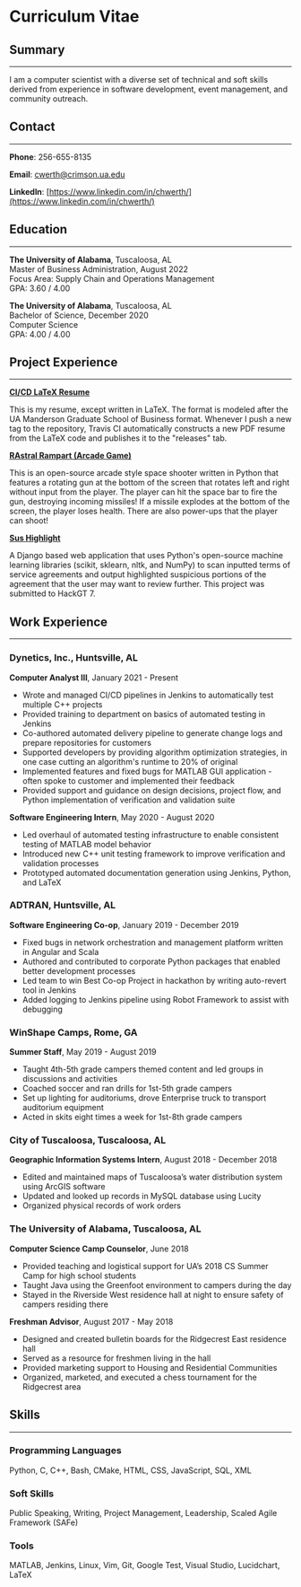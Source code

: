 # Curriculum Vitae

## Summary
---

I am a computer scientist with a diverse set of technical and soft skills derived from experience in software development, event management, and community outreach.

## Contact
---

**Phone**: 256-655-8135

**Email**: cwerth@crimson.ua.edu

**LinkedIn**: [https://www.linkedin.com/in/chwerth/](https://www.linkedin.com/in/chwerth/)


## Education
---

**The University of Alabama**, Tuscaloosa, AL<br>
Master of Business Administration, August 2022<br>
Focus Area: Supply Chain and Operations Management<br>
GPA: 3.60 / 4.00

**The University of Alabama**, Tuscaloosa, AL<br>
Bachelor of Science, December 2020<br>
Computer Science<br>
GPA: 4.00 / 4.00

## Project Experience
---

[**CI/CD LaTeX Resume**](https://github.com/chwerth/LaTeX_Resume)

This is my resume, except written in LaTeX. The format is modeled after the UA Manderson Graduate School of Business format. Whenever I push a new tag to the repository, Travis CI automatically constructs a new PDF resume from the LaTeX code and publishes it to the "releases" tab.

[**RAstral Rampart (Arcade Game)**](https://github.com/chwerth/RAstral_Rampart)

This is an open-source arcade style space shooter written in Python that features a rotating gun at the bottom of the screen that rotates left and right without input from the player. The player can hit the space bar to fire the gun, destroying incoming missiles! If a missile explodes at the bottom of the screen, the player loses health. There are also power-ups that the player can shoot!

[**Sus Highlight**](https://devpost.com/software/sus-highlight)

A Django based web application that uses Python's open-source machine learning libraries (scikit, sklearn, nltk, and NumPy) to scan inputted terms of service agreements and output highlighted suspicious portions of the agreement that the user may want to review further. This project was submitted to HackGT 7.


## Work Experience
---

### **Dynetics, Inc.**, Huntsville, AL

**Computer Analyst III**, January 2021 - Present
- Wrote and managed CI/CD pipelines in Jenkins to automatically test multiple C++ projects
- Provided training to department on basics of automated testing in Jenkins
- Co-authored automated delivery pipeline to generate change logs and prepare repositories for customers
- Supported developers by providing algorithm optimization strategies, in one case cutting an algorithm's runtime to 20% of original
- Implemented features and fixed bugs for MATLAB GUI application - often spoke to customer and implemented their feedback
- Provided support and guidance on design decisions, project flow, and Python implementation of verification and validation suite

**Software Engineering Intern**, May 2020 - August 2020
- Led overhaul of automated testing infrastructure to enable consistent testing of MATLAB model behavior
- Introduced new C++ unit testing framework to improve verification and validation processes
- Prototyped automated documentation generation using Jenkins, Python, and LaTeX

### **ADTRAN**, Huntsville, AL

**Software Engineering Co-op**, January 2019 - December 2019
- Fixed bugs in network orchestration and management platform written in Angular and Scala
- Authored and contributed to corporate Python packages that enabled better development processes
- Led team to win Best Co-op Project in hackathon by writing auto-revert tool in Jenkins
- Added logging to Jenkins pipeline using Robot Framework to assist with debugging

### **WinShape Camps**, Rome, GA

**Summer Staff**, May 2019 - August 2019
- Taught 4th-5th grade campers themed content and led groups in discussions and activities
- Coached soccer and ran drills for 1st-5th grade campers
- Set up lighting for auditoriums, drove Enterprise truck to transport auditorium equipment
- Acted in skits eight times a week for 1st-8th grade campers

### **City of Tuscaloosa**, Tuscaloosa, AL

**Geographic Information Systems Intern**, August 2018 - December 2018
- Edited and maintained maps of Tuscaloosa’s water distribution system using ArcGIS software
- Updated and looked up records in MySQL database using Lucity
- Organized physical records of work orders

### **The University of Alabama**, Tuscaloosa, AL

**Computer Science Camp Counselor**, June 2018
- Provided teaching and logistical support for UA’s 2018 CS Summer Camp for high school students
- Taught Java using the Greenfoot environment to campers during the day
- Stayed in the Riverside West residence hall at night to ensure safety of campers residing there

**Freshman Advisor**, August 2017 - May 2018
- Designed and created bulletin boards for the Ridgecrest East residence hall
- Served as a resource for freshmen living in the hall
- Provided marketing support to Housing and Residential Communities
- Organized, marketed, and executed a chess tournament for the Ridgecrest area

## Skills
---

### Programming Languages  

Python, C, C++, Bash, CMake, HTML, CSS, JavaScript, SQL, XML

### Soft Skills

Public Speaking, Writing, Project Management, Leadership, Scaled Agile Framework (SAFe)

### Tools

MATLAB, Jenkins, Linux, Vim, Git, Google Test, Visual Studio, Lucidchart, LaTeX
